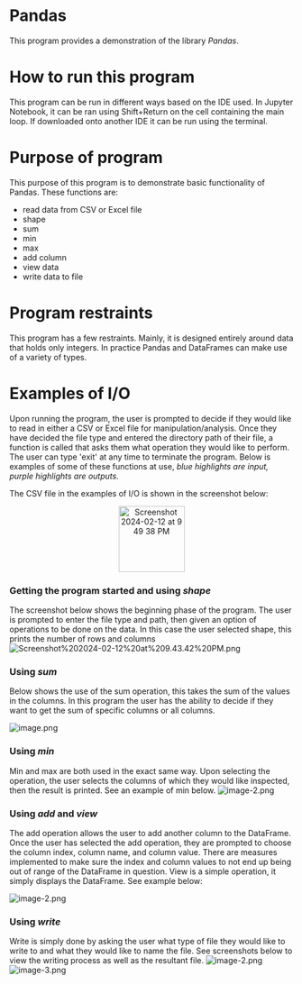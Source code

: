 # Pandas
This program provides a demonstration of the library *Pandas*.

# How to run this program
This program can be run in different ways based on the IDE used. In Jupyter Notebook, it can be ran using Shift+Return on the cell containing the main loop. If downloaded onto another IDE it can be run using the terminal.

# Purpose of program
This purpose of this program is to demonstrate basic functionality of Pandas. These functions are:
- read data from CSV or Excel file
- shape
- sum
- min
- max
- add column
- view data
- write data to file

# Program restraints
This program has a few restraints. Mainly, it is designed entirely around data that holds only integers. In practice Pandas and DataFrames can make use of a variety of types.

# Examples of I/O
Upon running the program, the user is prompted to decide if they would like to read in either a CSV or Excel file for manipulation/analysis. Once they have decided the file type and entered the directory path of their file, a function is called that asks them what operation they would like to perform. The user can type 'exit' at any time to terminate the program.
Below is examples of some of these functions at use, *blue highlights are input, purple highlights are outputs.*

The CSV file in the examples of I/O is shown in the screenshot below:


<center><img width="117" alt="Screenshot 2024-02-12 at 9 49 38 PM" src="https://github.com/CS2613-WI24-FR01B/exploration-activity-1-calebcarr77/assets/97684864/6d303be2-2961-414d-a4b2-b4dcdaa6ae61"></center>

### Getting the program started and using *shape*

The screenshot below shows the beginning phase of the program. The user is prompted to enter the file type and path, then given an option of operations to be done on the data. In this case the user selected shape, this prints the number of rows and columns ![Screenshot%202024-02-12%20at%209.43.42%20PM.png](attachment:Screenshot%202024-02-12%20at%209.43.42%20PM.png)

### Using *sum*
Below shows the use of the sum operation, this takes the sum of the values in the columns. In this program the user has the ability to decide if they want to get the sum of specific columns or all columns.

![image.png](attachment:image.png)

### Using *min*
Min and max are both used in the exact same way. Upon selecting the operation, the user selects the columns of which they would like inspected, then the result is printed. See an example of min below.
![image-2.png](attachment:image-2.png)

### Using *add* and *view*
The add operation allows the user to add another column to the DataFrame. Once the user has selected the add operation, they are prompted to choose the column index, column name, and column value. There are measures implemented to make sure the index and column values to not end up being out of range of the DataFrame in question. View is a simple operation, it simply displays the DataFrame. See example below:

![image-2.png](attachment:image-2.png)

### Using *write*
Write is simply done by asking the user what type of file they would like to write to and what they would like to name the file. See screenshots below to view the writing process as well as the resultant file.
![image-2.png](attachment:image-2.png)
![image-3.png](attachment:image-3.png)
